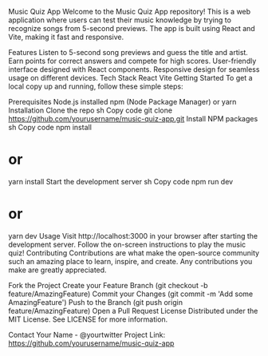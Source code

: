 Music Quiz App
Welcome to the Music Quiz App repository! This is a web application where users can test their music knowledge by trying to recognize songs from 5-second previews. The app is built using React and Vite, making it fast and responsive.

Features
Listen to 5-second song previews and guess the title and artist.
Earn points for correct answers and compete for high scores.
User-friendly interface designed with React components.
Responsive design for seamless usage on different devices.
Tech Stack
React
Vite
Getting Started
To get a local copy up and running, follow these simple steps:

Prerequisites
Node.js installed
npm (Node Package Manager) or yarn
Installation
Clone the repo
sh
Copy code
git clone https://github.com/yourusername/music-quiz-app.git
Install NPM packages
sh
Copy code
npm install
# or
yarn install
Start the development server
sh
Copy code
npm run dev
# or
yarn dev
Usage
Visit http://localhost:3000 in your browser after starting the development server.
Follow the on-screen instructions to play the music quiz!
Contributing
Contributions are what make the open-source community such an amazing place to learn, inspire, and create. Any contributions you make are greatly appreciated.

Fork the Project
Create your Feature Branch (git checkout -b feature/AmazingFeature)
Commit your Changes (git commit -m 'Add some AmazingFeature')
Push to the Branch (git push origin feature/AmazingFeature)
Open a Pull Request
License
Distributed under the MIT License. See LICENSE for more information.

Contact
Your Name - @yourtwitter
Project Link: https://github.com/yourusername/music-quiz-app
